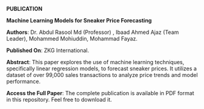 **PUBLICATION**


**Machine Learning Models for Sneaker Price Forecasting**

**Authors**: Dr. Abdul Rasool Md (Professor) , Ibaad Ahmed Ajaz (Team Leader), Mohammed Mohiuddin, Mohammad Fayaz.

**Published On**: ZKG International.

**Abstract**: This paper explores the use of machine learning techniques, specifically linear regression models, to forecast sneaker prices. It utilizes a dataset of over 99,000 sales transactions to analyze price trends and model performance.

**Access the Full Paper**: The complete publication is available in PDF format in this repository. Feel free to download it.
